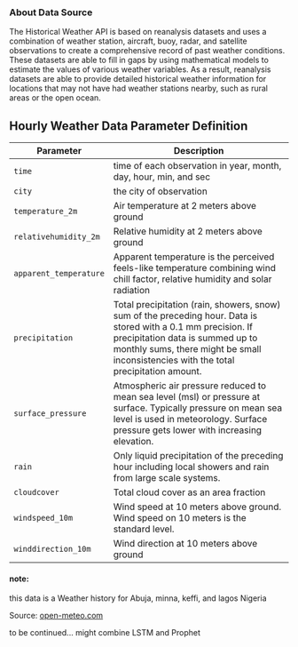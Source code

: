 ### About Data Source
The Historical Weather API is based on reanalysis datasets and uses a combination of weather station, aircraft, buoy, radar, and satellite observations to create a comprehensive record of past weather conditions. These datasets are able to fill in gaps by using mathematical models to estimate the values of various weather variables. As a result, reanalysis datasets are able to provide detailed historical weather information for locations that may not have had weather stations nearby, such as rural areas or the open ocean.

## Hourly Weather Data Parameter Definition

Parameter | Description
---|---------
`time` | time of each observation in year, month, day, hour, min, and sec
`city` | the city of observation
`temperature_2m` | Air temperature at 2 meters above ground
`relativehumidity_2m` | Relative humidity at 2 meters above ground
`apparent_temperature` | Apparent temperature is the perceived feels-like temperature combining wind chill factor, relative humidity and solar radiation
`precipitation` | Total precipitation (rain, showers, snow) sum of the preceding hour. Data is stored with a 0.1 mm precision. If precipitation data is summed up to monthly sums, there might be small inconsistencies with the total precipitation amount.
`surface_pressure` | Atmospheric air pressure reduced to mean sea level (msl) or pressure at surface. Typically pressure on mean sea level is used in meteorology. Surface pressure gets lower with increasing elevation.
`rain` | Only liquid precipitation of the preceding hour including local showers and rain from large scale systems.
`cloudcover` | Total cloud cover as an area fraction
`windspeed_10m` | Wind speed at 10 meters above ground. Wind speed on 10 meters is the standard level.
`winddirection_10m` | Wind direction at 10 meters above ground

#### note: 
this data is a Weather history for Abuja, minna, keffi, and lagos Nigeria


Source: [open-meteo.com](https://open-meteo.com/en/docs/historical-weather-api#latitude=9.93&longitude=8.89&start_date=2000-01-01&end_date=2023-05-24&daily=temperature_2m_mean&timezone=Europe%2FLondon)

to be continued...
might combine LSTM and Prophet
